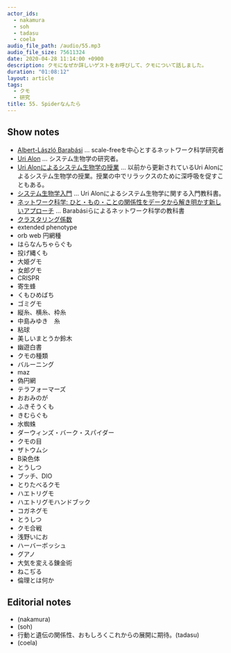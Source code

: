 ```yaml
---
actor_ids:
  - nakamura
  - soh
  - tadasu
  - coela
audio_file_path: /audio/55.mp3
audio_file_size: 75611324
date: 2020-04-28 11:14:00 +0900
description: クモになぜか詳しいゲストをお呼びして、クモについて話しました。
duration: "01:08:12"
layout: article
tags:
  - クモ
  - 研究
title: 55. Spiderなんたら
---
```


## Show notes
- [Albert-László Barabási](https://en.wikipedia.org/wiki/Albert-L%C3%A1szl%C3%B3_Barab%C3%A1si) ... scale-freeを中心とするネットワーク科学研究者
- [Uri Alon](http://www.weizmann.ac.il/mcb/UriAlon/homepage) ... システム生物学の研究者。
- [Uri Alonによるシステム生物学の授業](https://www.youtube.com/watch?v=N6VZeWuME_A) ... 以前から更新されているUri Alonによるシステム生物学の授業。授業の中でリラックスのために深呼吸を促すこともある。
- [システム生物学入門](https://www.amazon.co.jp/%E3%82%B7%E3%82%B9%E3%83%86%E3%83%A0%E7%94%9F%E7%89%A9%E5%AD%A6%E5%85%A5%E9%96%80-%E7%94%9F%E7%89%A9%E5%9B%9E%E8%B7%AF%E3%81%AE%E8%A8%AD%E8%A8%88%E5%8E%9F%E7%90%86-Uri-Alon/dp/4320056736/?tag=researchatf04-22) ... Uri Alonによるシステム生物学に関する入門教科書。
- [ネットワーク科学: ひと・もの・ことの関係性をデータから解き明かす新しいアプローチ](https://www.amazon.co.jp/%E3%83%8D%E3%83%83%E3%83%88%E3%83%AF%E3%83%BC%E3%82%AF%E7%A7%91%E5%AD%A6-%E3%81%B2%E3%81%A8%E3%83%BB%E3%82%82%E3%81%AE%E3%83%BB%E3%81%93%E3%81%A8%E3%81%AE%E9%96%A2%E4%BF%82%E6%80%A7%E3%82%92%E3%83%87%E3%83%BC%E3%82%BF%E3%81%8B%E3%82%89%E8%A7%A3%E3%81%8D%E6%98%8E%E3%81%8B%E3%81%99%E6%96%B0%E3%81%97%E3%81%84%E3%82%A2%E3%83%97%E3%83%AD%E3%83%BC%E3%83%81-Albert%E2%80%90L%C2%B4aszl%C2%B4-Barab%C2%B4asi/dp/4320124472/?tag=researchatf04-22) ... Barabásiらによるネットワーク科学の教科書
- [クラスタリング係数](https://www.weblio.jp/content/%E3%82%AF%E3%83%A9%E3%82%B9%E3%82%BF%E4%BF%82%E6%95%B0)
- extended phenotype
- orb web 円網種
- はらなんちゃらぐも
- 投げ縄くも
- 大姫グモ
- 女郎グモ
- CRISPR
- 寄生蜂
- くもひめばち
- ゴミグモ
- 縦糸、横糸、枠糸
- 中島みゆき　糸
- 粘球
- 美しいまとうか鈴木
- 幽遊白書
- クモの種類
- バルーニング
- maz
- 偽円網
- テラフォーマーズ
- おおみのが
- ふきそうくも
- きむらぐも
- 水蜘蛛
- ダーウィンズ・バーク・スパイダー
- クモの目
- ザトウムシ
- B染色体
- とうしつ
- ブッチ、DIO
- とりたべるクモ
- ハエトリグモ
- ハエトリグモハンドブック
- コガネグモ
- とうしつ
- クモ合戦
- 浅野いにお
- ハーバーボッシュ
- グアノ
- 大気を変える錬金術
- ねこぢる
- 倫理とは何か

## Editorial notes
- (nakamura)
- (soh)
- 行動と遺伝の関係性、おもしろくこれからの展開に期待。(tadasu)
- (coela)
